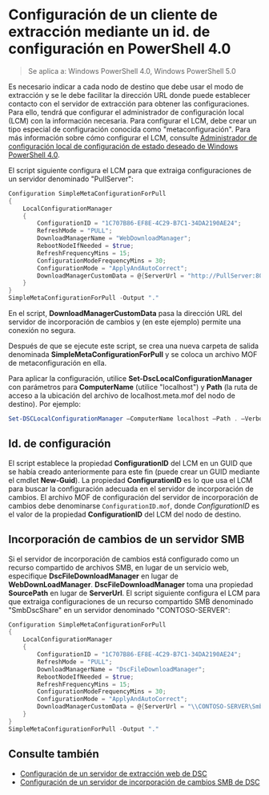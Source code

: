 # Configuración de un cliente de extracción mediante un id. de configuración en PowerShell 4.0

>Se aplica a: Windows PowerShell 4.0, Windows PowerShell 5.0

Es necesario indicar a cada nodo de destino que debe usar el modo de extracción y se le debe facilitar la dirección URL donde puede establecer contacto con el servidor de extracción para obtener las configuraciones. Para ello, tendrá que configurar el administrador de configuración local (LCM) con la información necesaria. Para configurar el LCM, debe crear un tipo especial de configuración conocida como "metaconfiguración". Para más información sobre cómo configurar el LCM, consulte [Administrador de configuración local de configuración de estado deseado de Windows PowerShell 4.0](metaConfig4.md).

El script siguiente configura el LCM para que extraiga configuraciones de un servidor denominado "PullServer":

```powershell
Configuration SimpleMetaConfigurationForPull 
{ 
    LocalConfigurationManager 
    { 
        ConfigurationID = "1C707B86-EF8E-4C29-B7C1-34DA2190AE24";
        RefreshMode = "PULL";
        DownloadManagerName = "WebDownloadManager";
        RebootNodeIfNeeded = $true;
        RefreshFrequencyMins = 15;
        ConfigurationModeFrequencyMins = 30; 
        ConfigurationMode = "ApplyAndAutoCorrect";
        DownloadManagerCustomData = @{ServerUrl = "http://PullServer:8080/PSDSCPullServer/PSDSCPullServer.svc"; AllowUnsecureConnection = “TRUE”}
    } 
} 
SimpleMetaConfigurationForPull -Output "."
```

En el script, **DownloadManagerCustomData** pasa la dirección URL del servidor de incorporación de cambios y (en este ejemplo) permite una conexión no segura. 

Después de que se ejecute este script, se crea una nueva carpeta de salida denominada **SimpleMetaConfigurationForPull** y se coloca un archivo MOF de metaconfiguración en ella.

Para aplicar la configuración, utilice **Set-DscLocalConfigurationManager** con parámetros para **ComputerName** (utilice "localhost") y **Path** (la ruta de acceso a la ubicación del archivo de localhost.meta.mof del nodo de destino). Por ejemplo: 
```powershell
Set-DSCLocalConfigurationManager –ComputerName localhost –Path . –Verbose.
```

## Id. de configuración
El script establece la propiedad **ConfigurationID** del LCM en un GUID que se había creado anteriormente para este fin (puede crear un GUID mediante el cmdlet **New-Guid**). La propiedad **ConfigurationID** es lo que usa el LCM para buscar la configuración adecuada en el servidor de incorporación de cambios. El archivo MOF de configuración del servidor de incorporación de cambios debe denominarse `ConfigurationID.mof`, donde *ConfigurationID* es el valor de la propiedad **ConfigurationID** del LCM del nodo de destino.

## Incorporación de cambios de un servidor SMB

Si el servidor de incorporación de cambios está configurado como un recurso compartido de archivos SMB, en lugar de un servicio web, especifique **DscFileDownloadManager** en lugar de **WebDownLoadManager**.
**DscFileDownloadManager** toma una propiedad **SourcePath** en lugar de **ServerUrl**. El script siguiente configura el LCM para que extraiga configuraciones de un recurso compartido SMB denominado
"SmbDscShare" en un servidor denominado "CONTOSO-SERVER":

```powershell
Configuration SimpleMetaConfigurationForPull 
{ 
    LocalConfigurationManager 
    { 
        ConfigurationID = "1C707B86-EF8E-4C29-B7C1-34DA2190AE24";
        RefreshMode = "PULL";
        DownloadManagerName = "DscFileDownloadManager";
        RebootNodeIfNeeded = $true;
        RefreshFrequencyMins = 15;
        ConfigurationModeFrequencyMins = 30; 
        ConfigurationMode = "ApplyAndAutoCorrect";
        DownloadManagerCustomData = @{ServerUrl = "\\CONTOSO-SERVER\SmbDscShare"}
    } 
} 
SimpleMetaConfigurationForPull -Output "."
```

## Consulte también

- [Configuración de un servidor de extracción web de DSC](pullServer.md)
- [Configuración de un servidor de incorporación de cambios SMB de DSC](pullServerSMB.md)

<!--HONumber=Mar16_HO2-->


